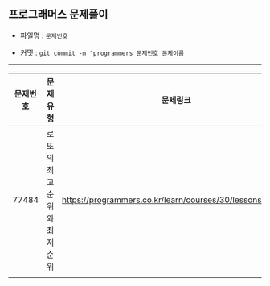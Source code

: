 

## 프로그래머스 문제풀이



- 파일명 : `문제번호`

- 커밋 :  `git commit -m "programmers 문제번호 문제이름`



-----------------------





|문제번호|문제유형|문제링크|문제풀이|리드미|
| ---- | ---- | ---- | ---- | ---- |
| 77484 | 로또의 최고 순위와 최저 순위 | https://programmers.co.kr/learn/courses/30/lessons/77484 | https://github.com/Park-Dasol/Algorithm/blob/master/programmers/77484.js | https://github.com/Park-Dasol/Algorithm/blob/master/programmers/77484.md |
|      |  |      |      |      |





